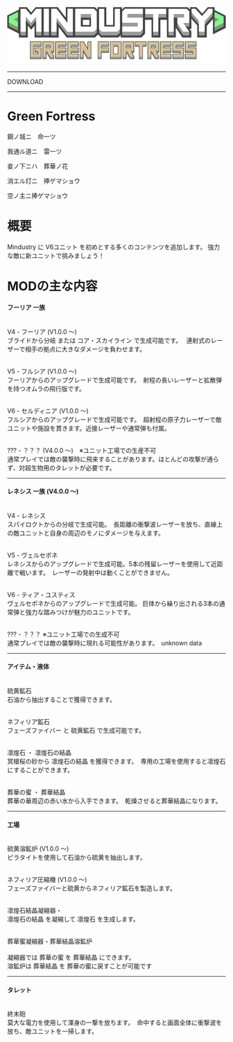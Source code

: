 <img src="https://github.com/Figseu-Technology/GreenFortress/raw/main/sprites/logo.png">

<hr size="3">

<a>DOWNLOAD</a>

<hr size="3">

# Green Fortress

鋼ノ城ニ　命一ツ

我通ル道ニ　雷一ツ

妾ノ下ニハ　葬華ノ花

消エル灯ニ　捧ゲマショウ

空ノ主ニ捧ゲマショウ

# 概要

Mindustry に V6ユニット を初めとする多くのコンテンツを追加します。
強力な敵に新ユニットで挑みましょう！

# MODの主な内容

<h4>フーリア 一族</h4>

<br>V4 - フーリア (V1.0.0 〜)</br>
ブライドから分岐 または コア・スカイライン で生成可能です。　
連射式のレーザーで相手の拠点に大きなダメージを負わせます。

<br>V5 - フルシア (V1.0.0 〜)</br>
フーリアからのアップグレードで生成可能です。　射程の長いレーザーと拡散弾を持つオムラの飛行版です。

<br>V6 - セルディニア (V1.0.0 〜)</br>
フルシアからのアップグレードで生成可能です。　超射程の原子力レーザーで敵ユニットや施設を貫きます。近接レーザーや通常弾も付属。

<br>??? - ？？？ (V4.0.0 〜)　※ユニット工場での生産不可</br>
通常プレイでは敵の襲撃時に飛来することがあります。ほとんどの攻撃が通らず、対超生物用のタレットが必要です。

<hr size="3">

<h4>レネシス 一族 (V4.0.0 〜)</h4>

<br>V4 - レネシス</br>
スパイロクトからの分岐で生成可能。　長距離の衝撃波レーザーを放ち、直線上の敵ユニットと自身の周辺のモノにダメージを与えます。

<br>V5 - ヴェルセポネ</br>
レネシスからのアップグレードで生成可能。5本の残留レーザーを使用して近距離で戦います。　レーザーの発射中は動くことができません。

<br>V6 - ティア・ユスティス</br>
ヴェルセポネからのアップグレードで生成可能。 巨体から繰り出される3本の通常弾と強力な踏みつけが魅力のユニットです。

<br>??? - ？？？ ※ユニット工場での生成不可</br>
通常プレイでは敵の襲撃時に現れる可能性があります。　unknown data

<hr size="3">

<h4>アイテム・液体</h4>

<br>硫黄鉱石</br>
石油から抽出することで獲得できます。

<br>ネフィリア鉱石</br>
フェーズファイバー と 硫黄鉱石 で生成可能です。

<br>凛煌石 ・ 凛煌石の結晶</br>
冥槍桜の砂から 凛煌石の結晶 を獲得できます。　専用の工場を使用すると凛煌石にすることができます。

<br>葬華の蜜 ・ 葬華結晶</br>
葬華の華周辺の赤い水から入手できます。　乾燥させると葬華結晶になります。

<hr size="3">

<h4>工場</h4>

<br>硫黄溶鉱炉 (V1.0.0 〜)</br>
ピラタイトを使用して石油から硫黄を抽出します。

<br>ネフィリア圧縮機 (V1.0.0 〜)</br>
フェーズファイバーと硫黄からネフィリア鉱石を製造します。

<br>凛煌石結晶凝縮器・</br>
凛煌石の結晶 を凝縮して 凛煌石 を生成します。

<br>葬華蜜凝縮器・葬華結晶溶鉱炉</br>
<br>凝縮器では 葬華の蜜 を 葬華結晶 にできます。</br>
溶鉱炉は 葬華結晶 を 葬華の蜜に戻すことが可能です

<hr size="3">

<h4>タレット</h4>

<br>終末砲</br>
莫大な電力を使用して渾身の一撃を放ちます。　命中すると画面全体に衝撃波を放ち、敵ユニットを一掃します。
